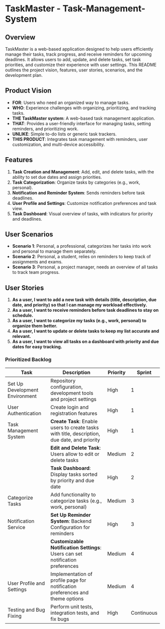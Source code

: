 # TaskMaster - Task-Management-System

## Overview
TaskMaster is a web-based application designed to help users efficiently manage their tasks, track progress, and receive reminders for upcoming deadlines. It allows users to add, update, and delete tasks, set task priorities, and customize their experience with user settings. This README outlines the project vision, features, user stories, scenarios, and the development plan.

## Product Vision
- **FOR**: Users who need an organized way to manage tasks.
- **WHO**: Experience challenges with organizing, prioritizing, and tracking tasks.
- **THE TaskMaster system**: A web-based task management application.
- **THAT**: Provides a user-friendly interface for managing tasks, setting reminders, and prioritizing work.
- **UNLIKE**: Simple to-do lists or generic task trackers.
- **THIS PRODUCT**: Integrates task management with reminders, user customization, and multi-device accessibility.

## Features
1. **Task Creation and Management**: Add, edit, and delete tasks, with the ability to set due dates and assign priorities.
2. **Task Categorization**: Organize tasks by categories (e.g., work, personal).
3. **Notification and Reminder System**: Sends reminders before task deadlines.
4. **User Profile and Settings**: Customize notification preferences and task view.
5. **Task Dashboard**: Visual overview of tasks, with indicators for priority and deadlines.

## User Scenarios
- **Scenario 1**: Personal, a professional, categorizes her tasks into work and personal to manage them separately.
- **Scenario 2**: Personal, a student, relies on reminders to keep track of assignments and exams.
- **Scenario 3**: Personal, a project manager, needs an overview of all tasks to track team progress.

## User Stories
1. **As a user, I want to add a new task with details (title, description, due date, and priority) so that I can manage my workload effectively.**
2. **As a user, I want to receive reminders before task deadlines to stay on schedule.**
3. **As a user, I want to categorize my tasks (e.g., work, personal) to organize them better.**
4. **As a user, I want to update or delete tasks to keep my list accurate and relevant.**
5. **As a user, I want to view all tasks on a dashboard with priority and due dates for easy tracking.**


### Prioritized Backlog
| Task                          | Description                                                                                       | Priority | Sprint |
|-------------------------------|---------------------------------------------------------------------------------------------------|----------|--------|
| Set Up Development Environment | Repository configuration, development tools and project settings                                    | High     | 1      |
| User Authentication           | Create login and registration features                                                            | High     | 1      |
| Task Management System        | **Create Task**: Enable users to create tasks with title, description, due date, and priority      | High     | 1      |
|                               | **Edit and Delete Task**: Users allow to edit or delete tasks                                     | Medium   | 2      |
|                               | **Task Dashboard**: Display tasks sorted by priority and due date                                 | High     | 2      |
| Categorize Tasks              | Add functionality to categorize tasks (e.g., work, personal)                                     | Medium   | 3      |
| Notification Service          | **Set Up Reminder System**: Backend Configuration for reminders                                      | High     | 3      |
|                               | **Customizable Notification Settings**: Users can set notification preferences                    | Medium   | 4      |
| User Profile and Settings     | Implementation of profile page for notification preferences and theme options                            | Medium   | 4      |
| Testing and Bug Fixing        | Perform unit tests, integration tests, and fix bugs                                              | High     | Continuous |

